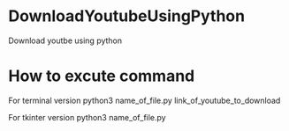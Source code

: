 # DownloadYoutubeUsingPython
Download youtbe using python 

# How to excute command 
For terminal version 
python3 name_of_file.py link_of_youtube_to_download

For tkinter version
python3 name_of_file.py

